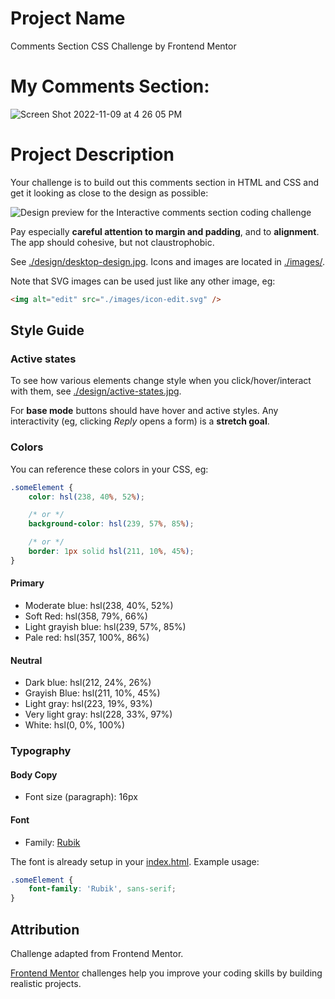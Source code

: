 # Project Name
Comments Section CSS Challenge by Frontend Mentor


# My Comments Section: 


![Screen Shot 2022-11-09 at 4 26 05 PM](https://user-images.githubusercontent.com/107492167/200956002-b710ad86-ef9d-48f0-a1d7-f0a8b785f543.png)



# Project Description

Your challenge is to build out this comments section in HTML and CSS and get it looking as close to the design as possible:

![Design preview for the Interactive comments section coding challenge](./design/desktop-design.jpg)

Pay especially **careful attention to margin and padding**, and to **alignment**. The app should cohesive, but not claustrophobic.

See [./design/desktop-design.jpg](./design/desktop-design.jpg). Icons and images are located in [./images/](./images/).

Note that SVG images can be used just like any other image, eg:

```html
<img alt="edit" src="./images/icon-edit.svg" />
```

## Style Guide

### Active states

To see how various elements change style when you click/hover/interact with them, see [./design/active-states.jpg](./design/active-states.jpg).

For **base mode** buttons should have hover and active styles. Any interactivity (eg, clicking _Reply_ opens a form) is a **stretch goal**.


### Colors

You can reference these colors in your CSS, eg:

```css
.someElement {
    color: hsl(238, 40%, 52%);

    /* or */
    background-color: hsl(239, 57%, 85%);

    /* or */
    border: 1px solid hsl(211, 10%, 45%);
}
```

#### Primary

- Moderate blue: hsl(238, 40%, 52%)
- Soft Red: hsl(358, 79%, 66%)
- Light grayish blue: hsl(239, 57%, 85%)
- Pale red: hsl(357, 100%, 86%)

#### Neutral

- Dark blue: hsl(212, 24%, 26%)
- Grayish Blue: hsl(211, 10%, 45%)
- Light gray: hsl(223, 19%, 93%)
- Very light gray: hsl(228, 33%, 97%)
- White: hsl(0, 0%, 100%)

### Typography

#### Body Copy

- Font size (paragraph): 16px

#### Font

- Family: [Rubik](https://fonts.google.com/specimen/Rubik)

The font is already setup in your [index.html](./index.html). Example usage:

```css
.someElement {
    font-family: 'Rubik', sans-serif;
}
```

## Attribution

Challenge adapted from Frontend Mentor.


[Frontend Mentor](https://www.frontendmentor.io) challenges help you improve your coding skills by building realistic projects.


